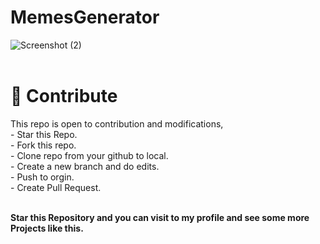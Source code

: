 # MemesGenerator



![Screenshot (2)](https://user-images.githubusercontent.com/91480902/193462515-d52ce306-eeae-4198-a2d9-344884d1ad00.png)
<br><br>
<h1>📝 Contribute<br></h1>
This repo is open to contribution and modifications,<br>
- Star this Repo.<br>
- Fork this repo.<br>
- Clone repo from your github to local.<br>
- Create a new branch and do edits.<br>
- Push to orgin.<br>
- Create Pull Request.<br><br>


<b>Star this Repository and you can visit to my profile and see some more Projects like this.<b>
